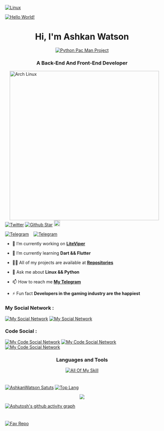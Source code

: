 [![Linux](https://media.tenor.com/dHk-LfzHrtwAAAAi/linux-computer.gif)](https://www.linux.org/ "Linux Icon")
<p align="left">
  <a href="https://github.com/AshkanWatson">
  <img src="https://readme-typing-svg.demolab.com?duration=3500&pause=1000&color=289678&width=450&lines=Hi+Im+Ashkan+Watson;A+Python+And+Dart+Developer" alt="Hello World!" title="Hello World!">
         </a>
    


<h1 align="center">Hi, I'm Ashkan Watson</h1> 

<p align="center">
  <a href="https://github.com/AshkanWatson/Pacman">
    <img src="https://user-images.githubusercontent.com/74038190/212284158-e840e285-664b-44d7-b79b-e264b5e54825.gif" alt="Python Pac Man Project" title="Python Pac Man Project"/>
  </a>

<!---!  <a href="https://discord.com/channels/@me/361782573883719680">
    <img align="right" src="https://dcbadge.vercel.app/api/shield/361782573883719680&style=for-the-badge&theme=?theme=clean-inverted&logoColor=000000"/>
  </a>--->
  
<h3 align="center">A Back-End And Front-End Developer</h3>
<a href="https://archlinux.org/">
  <img src="https://c.tenor.com/ZlsLFQje6kkAAAAC/apx-creative.gif" align="right"  width="489" height="489" alt="Arch Linux" title="Arch Linux">
</a>

[![Twitter](https://img.shields.io/twitter/follow/AshkanWatson?color=black&label=%20Follow%20Me&logo=twitter&logoColor=black&style=flat-square)](https://twitter.com/ashkanwatson "My Twitter")
[![Github Star](https://img.shields.io/github/stars/AshkanWatson?color=black&label=%20Stars&logo=github&logoColor=black&style=flat-square)](https://github.com/AshkanWatson/AshkanWatson)
  <a href="https://github.com/AshkanWatson/">
    <img height="20" src="https://komarev.com/ghpvc/?username=your-AshkanWatson&style=for-the-badge&color=000000&label=views"/>
  </a>

[![Telegram](https://img.shields.io/badge/WatsonShop-4d4d4d?style=for-the-badge&logo=telegram&logoColor=black)](https://t.me/Watsonshop/ "My Shop")&nbsp;&nbsp;&nbsp;
[![Telegram](https://img.shields.io/badge/LiteViper-4d4d4d?style=for-the-badge&logo=telegram&logoColor=black)](https://t.me/LiteViper/ "My Project")&nbsp;&nbsp;&nbsp;
  
- 🔭 I’m currently working on **[LiteViper](https://github.com/LiteViper)**

- 🌱 I’m currently learning **Dart && Flutter**

- 👨‍💻 All of my projects are available at **[Repositories](https://github.com/AshkanWatson?tab=repositories)**

- 💬 Ask me about **Linux && Python**

- 📫 How to reach me **[My Telegram](https://t.me/ashkangamer)**

- ⚡ Fun fact **Developers in the gaming industry are the happiest**

<h3 align="left">My Social Network :</h3>
<p align="left">
  
[![My Social Network](https://skillicons.dev/icons?i=instagram)](https://instgram.com/AshkanWatson)
  [![My Social Network](https://skillicons.dev/icons?i=twitter)](https://twitter.com/AshkanWatson)
  
</p>

<h3 align="left">Code Social :</h3>
<p align="left">
  
[![My Code Social Network](https://skillicons.dev/icons?i=linkedin&theme=dark)](https://linkedin.com/in/ashkanwatson?trk=people-guest_people_search-card)
[![My Code Social Network](https://skillicons.dev/icons?i=github&theme=dark)](https://github.com/AshkanWatson)
  [![My Code Social Network](https://skillicons.dev/icons?i=stackoverflow&theme=dark)](https://stackoverflow.com/users/20754446/ashkanwatson)
</p>

<h3 align="center">Languages and Tools</h3>

<p align="center">
  <a href="https://github.com/AshkanWatson">
    <img src="https://skillicons.dev/icons?i=py,dart,django,flutter,bash,discord,bots,docker,figma,xd,ai,ps,ae,pr,firebase,git,github,vscode,visualstudio,androidstudio,vim,idea,linux,cloudflare,gcp,heroku,fastapi,mysql,wordpress,selenium" alt="All Of My Skill" title="All Of My Skill"/>
  </a>
</p>

#

[![AshkanWatson Satuts](https://github-readme-stats.vercel.app/api?username=AshkanWatson&theme=gotham&border_color=0D1117&bg_color=0D1117)](https://github.com/AshkanWatson/AshkanWatson)
[![Top Lang](https://github-readme-stats.vercel.app/api/top-langs/?username=AshkanWatson&layout=compact&theme=gotham&border_color=0D1117&bg_color=0D1117)](https://github.com/AshkanWatson/AshkanWatson)
<p align="center">
  <a href="https://github.com/AshkanWatson">
   <img src="https://streak-stats.demolab.com?user=AshkanWatson&theme=gotham&border=0D1117&background=0D1117&currStreakNum=42F5C5&stroke=2CA585&ring=00F5AF&sideNums=289678&currStreakLabel=686868"/>
  </a>
 </p>

[![Ashutosh's github activity graph](https://github-readme-activity-graph.cyclic.app/graph?username=AshkanWatson&bg_color=0d1117&color=98fbcd&line=009970&point=60fbcf&area=true&hide_border=true)](https://github.com/AshkanWatson)

#

#
[![Fav Repo](https://github-readme-stats.vercel.app/api/pin/?username=ashkanwatson&repo=YouTubeDn&theme=gotham&border_color=0D1117&bg_color=0D1117)](https://github.com/AshkanWatson/AshkanWatson/YouTubeDn)

